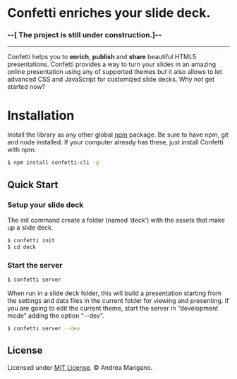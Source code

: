# Confetti enriches your slide deck.
### --[ The project is still under construction.]--
---

Confetti helps you to **enrich**, **publish** and **share** beautiful HTML5 presentations.
Confetti provides a way to turn your slides in an amazing online presentation
using any of supported themes but it also allows to let advanced CSS and
JavaScript for customized slide decks. Why not get started now?

# Installation
Install the library as any other global [npm](https://www.npmjs.com) package. Be sure to have npm, git and node installed. If your computer already has these, just install Confetti with npm:

``` bash
$ npm install confetti-cli -g
```

## Quick Start

### Setup your slide deck

The init command create a folder (named ‘deck’) with the assets that make up a slide deck.

``` bash
$ confetti init
$ cd deck
```

### Start the server

``` bash
$ confetti server
```
When run in a slide deck folder, this will build a presentation starting from the settings and data files in the current folder for viewing and presenting.
If you are going to edit the current theme, start the server in “development mode” adding the option “--dev”.

``` bash
$ confetti server --dev
```

## License

Licensed under [MIT License](LICENSE). © Andrea Mangano.
